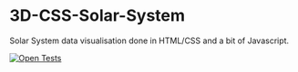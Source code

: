 # 3D-CSS-Solar-System
Solar System data visualisation done in HTML/CSS and a bit of Javascript.

[![Open Tests](https://img.shields.io/badge/Open-Tests-brightgreen?style=for-the-badge)](https://github.com/nKashev/3D-CSS-Solar-System/index.html)
